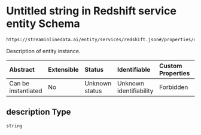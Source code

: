 # Untitled string in Redshift service entity Schema

```txt
https://streaminlinedata.ai/entity/services/redshift.json#/properties/description
```

Description of entity instance.

| Abstract            | Extensible | Status         | Identifiable            | Custom Properties | Additional Properties | Access Restrictions | Defined In                                                                           |
| :------------------ | :--------- | :------------- | :---------------------- | :---------------- | :-------------------- | :------------------ | :----------------------------------------------------------------------------------- |
| Can be instantiated | No         | Unknown status | Unknown identifiability | Forbidden         | Allowed               | none                | [redshift.json*](../out/schema/entity/services/redshift.json "open original schema") |

## description Type

`string`
